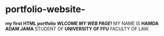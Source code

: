 # portfolio-website-
**my first HTML portfolio**
***WLCOME MY WEB PAGE!***
  MY NAME IS **HAMDA ADAM JAMA** STUDENT OF **UNIVERSITY OF FFU** FACULTY OF LAW.
  
   
